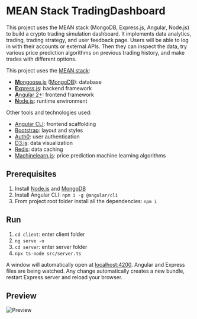 # MEAN Stack TradingDashboard

This project uses the MEAN stack (MongoDB, Express.js, Angular, Node.js) to build a crypto trading simulation dashboard. It implements data analytics, trading, trading strategy, and user feedback page. Users will be able to log in with their accounts or external APIs. Then they can inspect the data, try various price prediction algorithms on previous trading history, and make trades with different options. 

This project uses the [MEAN stack](https://en.wikipedia.org/wiki/MEAN_(software_bundle)):
* [**M**ongoose.js](http://www.mongoosejs.com) ([MongoDB](https://www.mongodb.com)): database
* [**E**xpress.js](http://expressjs.com): backend framework
* [**A**ngular 2+](https://angular.io): frontend framework
* [**N**ode.js](https://nodejs.org): runtime environment

Other tools and technologies used:
* [Angular CLI](https://cli.angular.io): frontend scaffolding
* [Bootstrap](http://www.getbootstrap.com): layout and styles
* [Auth0](https://github.com/auth0/auth0-angular): user authentication
* [D3.js](https://d3js.org/): data visualization 
* [Redis](https://redis.io/): data caching
* [Machinelearn.js](https://github.com/machinelearnjs/machinelearnjs): price prediction machine learning algorithms

## Prerequisites
1. Install [Node.js](https://nodejs.org) and [MongoDB](https://www.mongodb.com)
2. Install Angular CLI: `npm i -g @angular/cli`
3. From project root folder install all the dependencies: `npm i`

## Run
1. `cd client`: enter client folder 
2. `ng serve -o`
3. `cd server`: enter server folder
4. `npx ts-node src/server.ts`

A window will automatically open at [localhost:4200](http://localhost:4200). Angular and Express files are being watched. Any change automatically creates a new bundle, restart Express server and reload your browser.

## Preview
![Preview]((https://github.com/Xiaowen2024/MEAN-StackTradingDashboard/blob/main/demo.gif)https://github.com/Xiaowen2024/MEAN-StackTradingDashboard/blob/main/demo.gif "Preview")
